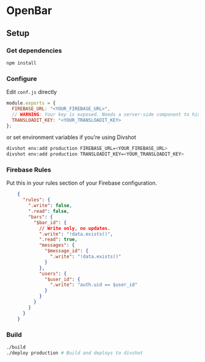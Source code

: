 # OpenBar

## Setup

### Get dependencies

```bash
npm install
```

### Configure

Edit `conf.js` directly

```js
module.exports = {
  FIREBASE_URL: "<YOUR_FIREBASE_URL>",
  // WARNING: Your key is exposed. Needs a server-side component to hide this.
  TRANSLOADIT_KEY: "<YOUR_TRANSLOADIT_KEY>
};
```

or set environment variables if you're using Divshot

```bash
divshot env:add production FIREBASE_URL=<YOUR_FIREBASE_URL>
divshot env:add production TRANSLOADIT_KEY=<YOUR_TRANSLOADIT_KEY>
```

### Firebase Rules

Put this in your rules section of your Firebase configuration.

```json
    {
      "rules": {
        ".write": false,
        ".read": false,
        "bars": {
          "$bar_id": {
            // Write only, no updates.
            ".write": "!data.exists()",
            ".read": true,
            "messages": {
              "$message_id": {
                ".write": "!data.exists()"
              }
            },
            "users": {
              "$user_id": {
                ".write": "auth.uid == $user_id"
              }
            }
          }
        }
      }
    }
```

### Build

```bash
./build
./deploy production # Build and deploys to divshot
```
